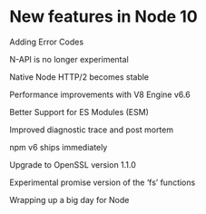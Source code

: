 # New features in Node 10

Adding Error Codes

N-API is no longer experimental

Native Node HTTP/2 becomes stable

Performance improvements with V8 Engine v6.6

Better Support for ES Modules \(ESM\)

Improved diagnostic trace and post mortem

npm v6 ships immediately

Upgrade to OpenSSL version 1.1.0

Experimental promise version of the ‘fs’ functions

Wrapping up a big day for Node

